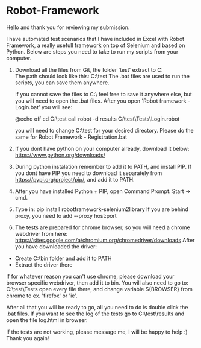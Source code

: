 # Robot-Framework

Hello and thank you for reviewing my submission.

I have automated test scenarios that I have included in Excel with Robot Framework, a really usefull framework on top of Selenium and based on Python.
Below are steps you need to take to run my scripts from your computer.

1. Download all the files from Git, the folder 'test' extract to C:\
    The path should look like this: C:\test
    The .bat files are used to run the scripts, you can save them anywhere.
    
    If you cannot save the files to C:\ feel free to save it anywhere else, but you will need to open the .bat files.
    After you open 'Robot framework - Login.bat' you will see:
    
    @echo off
    cd C:\test
    call robot -d results C:\test\Tests\Login.robot
    
    you will need to change C:\test for your desired directory.
    Please do the same for Robot Framework - Registration.bat
    
2. If you dont have python on your computer already, download it below:
https://www.python.org/downloads/
3. During python instalation remember to add it to PATH, and install PIP. If you dont have PIP you need to download it separately from https://pypi.org/project/pip/, and add it to PATH.
4. After you have installed Python + PIP, open Command Prompt: Start -> cmd.
5. Type in: pip install robotframework-selenium2library
   If you are behind proxy, you need to add --proxy host:port
6. The tests are prepared for chrome browser, so you will need a chrome webdriver from here:
https://sites.google.com/a/chromium.org/chromedriver/downloads
After you have downloaded the driver:
- Create C:\bin folder and add it to PATH
- Extract the driver there

If for whatever reason you can't use chrome, please download your browser specific webdriver, then add it to bin.
You will also need to go to:
C:\test\Tests
open every file there, and change variable ${BROWSER} from chrome to ex. 'firefox' or 'ie'.

After all that you will be ready to go, all you need to do is double click the .bat files.
If you want to see the log of the tests go to C:\test\results and open the file log.html in browser.

If the tests are not working, please message me, I will be happy to help :)
Thank you again!

